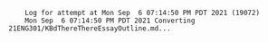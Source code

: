         Log for attempt at Mon Sep  6 07:14:50 PM PDT 2021 (19072)
        Mon Sep  6 07:14:50 PM PDT 2021 Converting 21ENG301/KBdThereThereEssayOutline.md...
